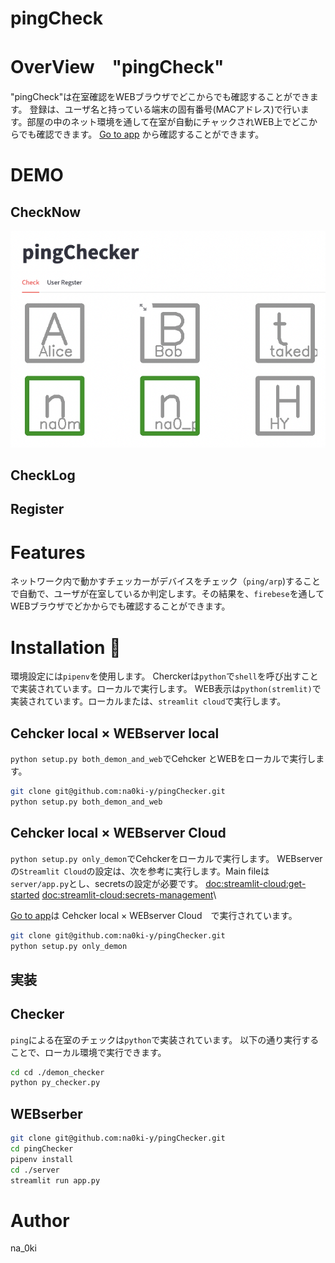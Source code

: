 # pingCheck
# OverView　"pingCheck"

"pingCheck"は在室確認をWEBブラウザでどこからでも確認することができます。
登録は、ユーザ名と持っている端末の固有番号(MACアドレス)で行います。部屋の中のネット環境を通して在室が自動にチャックされWEB上でどこからでも確認できます。
[Go to app](https://na0ki-y-pingcheck-serverapp-k6hc0q.streamlit.app)
から確認することができます。


# DEMO
## CheckNow
![screenshot](/readme_images/sec_check_now.png)

## CheckLog

## Register


# Features
ネットワーク内で動かすチェッカーがデバイスをチェック（`ping/arp`)することで自動で、ユーザが在室しているか判定します。その結果を、`firebese`を通してWEBブラウザでどかからでも確認することができます。

# Installation :balloon:
環境設定には`pipenv`を使用します。
Cherckerは`python`で`shell`を呼び出すことで実装されています。ローカルで実行します。
WEB表示は`python(stremlit)`で実装されています。ローカルまたは、`streamlit cloud`で実行します。

## Cehcker local $\times$ WEBserver local
`python setup.py both_demon_and_web`でCehcker とWEBをローカルで実行します。
```bash
git clone git@github.com:na0ki-y/pingChecker.git
python setup.py both_demon_and_web
```


## Cehcker local $\times$ WEBserver Cloud
`python setup.py only_demon`でCehckerをローカルで実行します。
WEBserverの`Streamlit Cloud`の設定は、次を参考に実行します。Main fileは`server/app.py`とし、secretsの設定が必要です。
[doc:streamlit-cloud:get-started](https://docs.streamlit.io/streamlit-cloud/get-started)
[doc:streamlit-cloud:secrets-management](https://docs.streamlit.io/streamlit-cloud/get-started/deploy-an-app/connect-to-data-sources/secrets-management)\

[Go to app](https://na0ki-y-pingcheck-serverapp-k6hc0q.streamlit.app)は Cehcker local $\times$ WEBserver Cloud　で実行されています。


```bash
git clone git@github.com:na0ki-y/pingChecker.git
python setup.py only_demon
```

## 実装
## Checker
`ping`による在室のチェックは`python`で実装されています。
以下の通り実行することで、ローカル環境で実行できます。
```bash
cd cd ./demon_checker
python py_checker.py
```
## WEBserber
```bash
git clone git@github.com:na0ki-y/pingChecker.git
cd pingChecker
pipenv install
cd ./server
streamlit run app.py
```
# Author
na_0ki